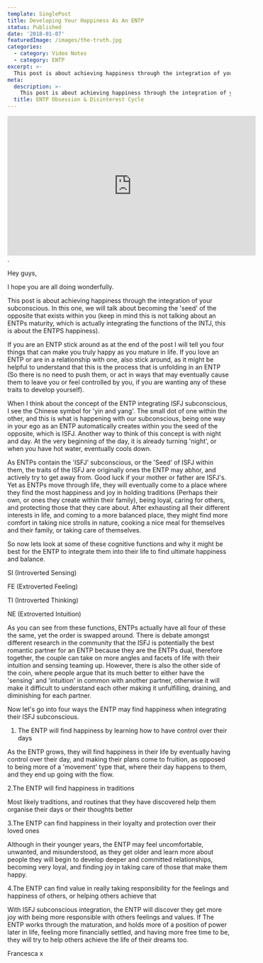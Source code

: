 ```yaml
---
template: SinglePost
title: Developing Your Happiness As An ENTP
status: Published
date: '2018-01-07'
featuredImage: /images/the-truth.jpg
categories:
  - category: Video Notes
  - category: ENTP
excerpt: >-
  This post is about achieving happiness through the integration of your subconscious. In this one, we will talk about becoming the 'seed' of the opposite that exists within you (keep in mind this is not talking about an ENTPs maturity, which is actually integrating the functions of the INTJ, this is about the ENTPS happiness)
meta:
  description: >-
    This post is about achieving happiness through the integration of your subconscious. In this one, we will talk about becoming the 'seed' of the opposite that exists within you (keep in mind this is not talking about an ENTPs maturity, which is actually integrating the functions of the INTJ, this is about the ENTPS happiness)
  title: ENTP Obsession & Disinterest Cycle
---
```


<iframe width="560" height="315"
src="https://www.youtube.com/embed/kz94edkQVzg" frameborder="0"
allow="autoplay; encrypted-media" allowfullscreen></iframe>.

Hey guys,

I hope you are all doing wonderfully.

This post is about achieving happiness through the integration of your subconscious. In this one, we will talk about becoming the 'seed' of the opposite that exists within you (keep in mind this is not talking about an ENTPs maturity, which is actually integrating the functions of the INTJ, this is about the ENTPS happiness).

If you are an ENTP stick around as at the end of the post I will tell you four things that can make you truly happy as you mature in life. If you love an ENTP or are in a relationship with one, also stick around, as it might be helpful to understand that this is the process that is unfolding in an ENTP (So there is no need to push them, or act in ways that may eventually cause them to leave you or feel controlled by you, if you are wanting any of these traits to develop yourself).

When I think about the concept of the ENTP integrating ISFJ subconscious, I see the Chinese symbol for 'yin and yang'. The small dot of one within the other, and this is what is happening with our subconscious, being one way in your ego as an ENTP automatically creates within you the seed of the opposite, which is ISFJ. Another way to think of this concept is with night and day. At the very beginning of the day, it is already turning 'night', or when you have hot water, eventually cools down.

As ENTPs contain the 'ISFJ' subconscious, or the 'Seed' of ISFJ within them, the traits of the ISFJ are originally ones the ENTP may abhor, and actively try to get away from. Good luck if your mother or father are ISFJ's. Yet as ENTPs move through life, they will eventually come to a place where they find the most happiness and joy in holding traditions (Perhaps their own, or ones they create within their family), being loyal, caring for others, and protecting those that they care about. After exhausting all their different interests in life, and coming to a more balanced place, they might find more comfort in taking nice strolls in nature, cooking a nice meal for themselves and their family, or taking care of themselves.

So now lets look at some of these cognitive functions and why it might be best for the ENTP to integrate them into their life to find ultimate happiness and balance.

SI (Introverted Sensing)

FE (Extroverted Feeling)

TI (Introverted Thinking)

NE (Extroverted Intuition)

As you can see from these functions, ENTPs actually have all four of these the same, yet the order is swapped around. There is debate amongst different research in the community that the ISFJ is potentially the best romantic partner for an ENTP because they are the ENTPs dual, therefore together, the couple can take on more angles and facets of life with their intuition and sensing teaming up. However, there is also the other side of the coin, where people argue that its much better to either have the 'sensing' and 'intuition' in common with another partner, otherwise it will make it difficult to understand each other making it unfulfilling, draining, and diminishing for each partner.

Now let's go into four ways the ENTP may find happiness when integrating their ISFJ subconscious.

1. The ENTP will find happiness by learning how to have control over their days

As the ENTP grows, they will find happiness in their life by eventually having control over their day, and making their plans come to fruition, as opposed to being more of a 'movement' type that, where their day happens to them, and they end up going with the flow.

2.The ENTP will find happiness in traditions

Most likely traditions, and routines that they have discovered help them organise their days or their thoughts better

3.The ENTP can find happiness in their loyalty and protection over their loved ones

Although in their younger years, the ENTP may feel uncomfortable, unwanted, and misunderstood, as they get older and learn more about people they will begin to develop deeper and committed relationships, becoming very loyal, and finding joy in taking care of those that make them happy.

4.The ENTP can find value in really taking responsibility for the feelings and happiness of others, or helping others achieve that

With ISFJ subconscious integration, the ENTP will discover they get more joy with being more responsible with others feelings and values. If The ENTP works through the maturation, and holds more of a position of power later in life, feeling more financially settled, and having more free time to be, they will try to help others achieve the life of their dreams too.

Francesca x
